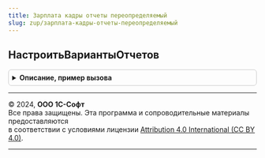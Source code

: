 ```yaml
---
title: Зарплата кадры отчеты переопределяемый
slug: zup/зарплата-кадры-отчеты-переопределяемый
---
```



## НастроитьВариантыОтчетов
<details style="margin: 1em 0; padding: 0.5em; border: 1px solid #ccc; border-radius: 6px;">

<summary style="font-weight: bold; cursor: pointer;">Описание, пример вызова</summary>

```bsl

// Позволяет переопределить выполненные настройки зарплатных и кадровых отчетов.
// Описание см. ВариантыОтчетовПереопределяемый.НастроитьВариантыОтчетов.
//
Процедура НастроитьВариантыОтчетов(Настройки) Экспорт
```

Пример вызова
```bsl
ЗарплатаКадрыОтчетыПереопределяемый.НастроитьВариантыОтчетов(Настройки) 
```
</details>

---

© 2024, **ООО 1С-Софт**  
Все права защищены. Эта программа и сопроводительные материалы предоставляются  
в соответствии с условиями лицензии [Attribution 4.0 International (CC BY 4.0)](https://creativecommons.org/licenses/by/4.0/legalcode).

---
